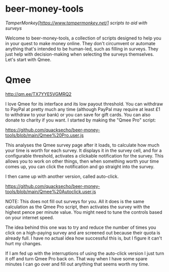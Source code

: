 # beer-money-tools

_TamperMonkey[https://www.tampermonkey.net/] scripts to aid with surveys_

Welcome to beer-money-tools, a collection of scripts designed to help you in your quest to make money online. They don't circumvent or automate anything that's intended to be human-led, such as filling in surveys. They just help with decision-making when selecting the surveys themselves. Let's start with Qmee.

# Qmee

http://qm.ee/TX7YYE5VGMRQ2

I love Qmee for its interface and its low payout threshold. You can withdraw to PayPal at pretty much any time (although PayPal may require at least £1 to withdraw to your bank) or you can save for gift cards. You can also donate to charity if you want. I started by making the "Qmee Pro" script:

https://github.com/quacksecho/beer-money-tools/blob/main/Qmee%20Pro.user.js

This analyses the Qmee survey page after it loads, to calculate how much your time is worth for each survey. It displays it in the survey cell, and for a configurable threshold, activates a clickable notification for the survey. This allows you to work on other things, then when something worth your time comes up, you can click the notification and go straight into the survey.

I then came up with another version, called auto-click.

https://github.com/quacksecho/beer-money-tools/blob/main/Qmee%20Autoclick.user.js

NOTE: This does not fill out surveys for you. All it does is the same calculation as the Qmee Pro script, then activates the survey with the highest pence per minute value. You might need to tune the controls based on your internet speed.

The idea behind this one was to try and reduce the number of times you click on a high-paying survey and are screened out because their quota is already full. I have no actual idea how successful this is, but I figure it can't hurt my changes.

If I am fed up with the interruptions of using the auto-click version I just turn it off and turn Qmee Pro back on. That way when I have some spare minutes I can go over and fill out anything that seems worth my time.
